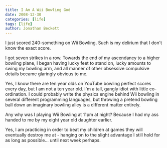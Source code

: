 ```yaml
---
title: I Am A Wii Bowling God
date: 2008-12-30
categories: [life]
tags: [life]
author: Jonathan Beckett
---
```


I just scored 240-something on Wii Bowling. Such is my delirium that I don't know the exact score.

I got seven strikes in a row. Towards the end of my ascendancy to a higher bowling plane, I began having lucky feet to stand on, lucky amounts to swing my bowling arm, and all manner of other obsessive compulsive details became glaringly obvious to me.

Yes, I know there are ten year olds on YouTube bowling perfect scores every day, but I am not a ten year old. I'm a tall, gangly idiot with little co-ordination. I could probably write the physics engine behind Wii bowling in several different programming languages, but throwing a pretend bowling ball down an imaginary bowling alley is a different matter entirely.

Any why was I playing Wii Bowling at 11pm at night? Because I had my ass handed to me by my eight year old daughter earlier.

Yes, I am practicing in order to beat my children at games they will eventually destroy me at - hanging on to the slight advantage I still hold for as long as possible... until next week perhaps.
